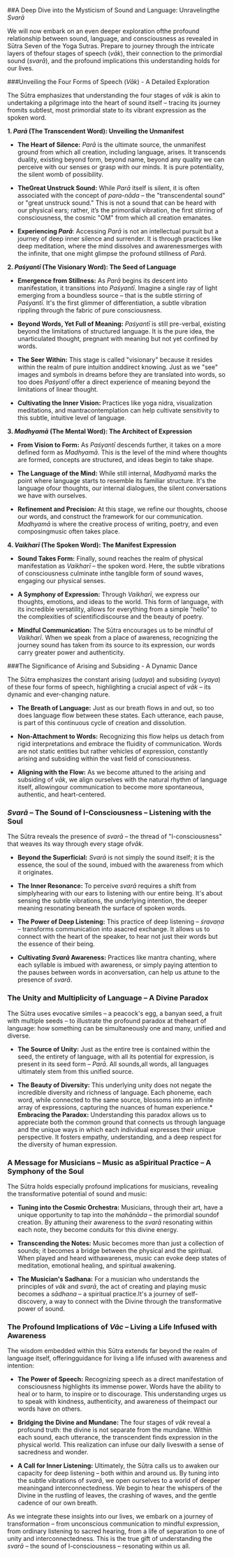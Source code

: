 ##A Deep Dive into the Mysticism of Sound and Language: Unravelingthe *Svarā*

We will now embark on an even deeper exploration ofthe profound relationship between sound, language, and consciousness as revealed in Sūtra Seven of the Yoga Sutras. Prepare to journey through the intricate layers of thefour stages of speech (*vāk*), their connection to the primordial sound (*svarā*), and the profound implications this understanding holds for our lives.

###Unveiling the Four Forms of Speech (*Vāk*) - A Detailed Exploration

The Sūtra emphasizes that understanding the four stages of *vāk* is akin to undertaking a pilgrimage into the heart of sound itself – tracing its journey fromits subtlest, most primordial state to its vibrant expression as the spoken word. 

**1. *Parā* (The Transcendent Word): Unveiling the Unmanifest**

* **The Heart of Silence:** *Parā* is the ultimate source, the unmanifest ground from which all creation, including language, arises. It transcends duality, existing beyond form, beyond name, beyond any quality we can perceive with our senses or grasp with our minds. It is pure potentiality, the silent womb of possibility. 

* **TheGreat Unstruck Sound:** While *Parā* itself is silent, it is often associated with the concept of *para-nāda* – the "transcendental sound" or "great unstruck sound." This is not a sound that can be heard with our physical ears; rather, it’s the primordial vibration, the first stirring of consciousness, the cosmic "OM" from which all creation emanates.

* **Experiencing *Parā***: Accessing *Parā* is not an intellectual pursuit but a journey of deep inner silence and surrender. It is through practices like deep meditation, where the mind dissolves and awarenessmerges with the infinite, that one might glimpse the profound stillness of *Parā*.

**2. *Paśyantī* (The Visionary Word): The Seed of Language**

* **Emergence from Stillness:** As *Parā* begins its descent into manifestation, it transitions into *Paśyantī*. Imagine a single ray of light emerging from a boundless source – that is the subtle stirring of *Paśyantī*. It's the first glimmer of differentiation, a subtle vibration rippling through the fabric of pure consciousness.

* **Beyond Words, Yet Full of Meaning:** *Paśyantī* is still pre-verbal, existing beyond the limitations of structured language. It is the pure idea, the unarticulated thought, pregnant with meaning but not yet confined by words. 

* **The Seer Within:** This stage is called "visionary" because it resides within the realm of pure intuition anddirect knowing. Just as we "see" images and symbols in dreams before they are translated into words, so too does *Paśyantī* offer a direct experience of meaning beyond the limitations of linear thought.

* **Cultivating the Inner Vision:** Practices like yoga nidra, visualization meditations, and mantracontemplation can help cultivate sensitivity to this subtle, intuitive level of language.

**3. *Madhyamā* (The Mental Word): The Architect of Expression**

* **From Vision to Form:** As *Paśyantī* descends further, it takes on a more defined form as *Madhyamā*. This is the level of the mind where thoughts are formed, concepts are structured, and ideas begin to take shape. 

* **The Language of the Mind:** While still internal, *Madhyamā* marks the point where language starts to resemble its familiar structure. It's the language ofour thoughts, our internal dialogues, the silent conversations we have with ourselves. 

* **Refinement and Precision:** At this stage, we refine our thoughts, choose our words, and construct the framework for our communication. *Madhyamā* is where the creative process of writing, poetry, and even composingmusic often takes place.

**4. *Vaikharī* (The Spoken Word): The Manifest Expression**

* **Sound Takes Form:** Finally, sound reaches the realm of physical manifestation as *Vaikharī* – the spoken word. Here, the subtle vibrations of consciousness culminate inthe tangible form of sound waves, engaging our physical senses.

* **A Symphony of Expression:** Through *Vaikharī*, we express our thoughts, emotions, and ideas to the world. This form of language, with its incredible versatility, allows for everything from a simple "hello" to the complexities of scientificdiscourse and the beauty of poetry.

* **Mindful Communication:** The Sūtra encourages us to be mindful of *Vaikharī*. When we speak from a place of awareness, recognizing the journey sound has taken from its source to its expression, our words carry greater power and authenticity. 


###The Significance of Arising and Subsiding - A Dynamic Dance

The Sūtra emphasizes the constant arising (*udaya*) and subsiding (*vyaya*) of these four forms of speech, highlighting a crucial aspect of *vāk* – its dynamic and ever-changing nature.

* **The Breath of Language:** Just as our breath flows in and out, so too does language flow between these states. Each utterance, each pause, is part of this continuous cycle of creation and dissolution.

* **Non-Attachment to Words:** Recognizing this flow helps us detach from rigid interpretations and embrace the fluidity of communication. Words are not static entities but rather vehicles of expression, constantly arising and subsiding within the vast field of consciousness.

* **Aligning with the Flow:** As we become attuned to the arising and subsiding of *vāk*, we align ourselves with the natural rhythm of language itself, allowingour communication to become more spontaneous, authentic, and heart-centered.

### *Svarā* – The Sound of I-Consciousness – Listening with the Soul

The Sūtra reveals the presence of *svarā* – the thread of "I-consciousness" that weaves its way through every stage of*vāk*. 

* **Beyond the Superficial:** *Svarā* is not simply the sound itself; it is the essence, the soul of the sound, imbued with the awareness from which it originates.

* **The Inner Resonance:** To perceive *svarā* requires a shift from simplyhearing with our ears to listening with our entire being. It's about sensing the subtle vibrations, the underlying intention, the deeper meaning resonating beneath the surface of spoken words. 

* **The Power of Deep Listening:** This practice of deep listening – *śravaṇa* – transforms communication into asacred exchange. It allows us to connect with the heart of the speaker, to hear not just their words but the essence of their being.

* **Cultivating *Svarā* Awareness:** Practices like mantra chanting, where each syllable is imbued with awareness, or simply paying attention to the pauses between words in aconversation, can help us attune to the presence of *svarā*. 

### The Unity and Multiplicity of Language – A Divine Paradox

The Sūtra uses evocative similes – a peacock's egg, a banyan seed, a fruit with multiple seeds – to illustrate the profound paradox at theheart of language: how something can be simultaneously one and many, unified and diverse.

* **The Source of Unity:** Just as the entire tree is contained within the seed, the entirety of language, with all its potential for expression, is present in its seed form – *Parā*. All sounds,all words, all languages ultimately stem from this unified source.

* **The Beauty of Diversity:** This underlying unity does not negate the incredible diversity and richness of language. Each phoneme, each word, while connected to the same source, blossoms into an infinite array of expressions, capturing the nuances of human experience.* **Embracing the Paradox:** Understanding this paradox allows us to appreciate both the common ground that connects us through language and the unique ways in which each individual expresses their unique perspective. It fosters empathy, understanding, and a deep respect for the diversity of human expression. 

### A Message for Musicians – Music as aSpiritual Practice – A Symphony of the Soul

The Sūtra holds especially profound implications for musicians, revealing the transformative potential of sound and music:

* **Tuning into the Cosmic Orchestra:** Musicians, through their art, have a unique opportunity to tap into the *mahānāda* – the primordial soundof creation. By attuning their awareness to the *svarā* resonating within each note, they become conduits for this divine energy.

* **Transcending the Notes:** Music becomes more than just a collection of sounds; it becomes a bridge between the physical and the spiritual. When played and heard withawareness, music can evoke deep states of meditation, emotional healing, and spiritual awakening.

* **The Musician's Sadhana:** For a musician who understands the principles of *vāk* and *svarā*, the act of creating and playing music becomes a *sādhana* – a spiritual practice.It's a journey of self-discovery, a way to connect with the Divine through the transformative power of sound.

### The Profound Implications of *Vāc* – Living a Life Infused with Awareness

The wisdom embedded within this Sūtra extends far beyond the realm of language itself, offeringguidance for living a life infused with awareness and intention:

* **The Power of Speech:** Recognizing speech as a direct manifestation of consciousness highlights its immense power. Words have the ability to heal or to harm, to inspire or to discourage. This understanding urges us to speak with kindness, authenticity, and awareness of theimpact our words have on others.

* **Bridging the Divine and Mundane:** The four stages of *vāk* reveal a profound truth: the divine is not separate from the mundane. Within each sound, each utterance, the transcendent finds expression in the physical world. This realization can infuse our daily liveswith a sense of sacredness and wonder. 

* **A Call for Inner Listening:** Ultimately, the Sūtra calls us to awaken our capacity for deep listening – both within and around us. By tuning into the subtle vibrations of *svarā*, we open ourselves to a world of deeper meaningand interconnectedness. We begin to hear the whispers of the Divine in the rustling of leaves, the crashing of waves, and the gentle cadence of our own breath.

As we integrate these insights into our lives, we embark on a journey of transformation – from unconscious communication to mindful expression, from ordinary listening to sacred hearing, from a life of separation to one of unity and interconnectedness. This is the true gift of understanding the *svarā* – the sound of I-consciousness – resonating within us all.